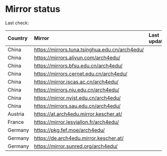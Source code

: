 <script src="./time.js"></script>
# Mirror status
Last check: <script type="text/javascript">localize(1719688487.3889194);</script>

|Country|Mirror|Last update|
|:------|:-----|:----------|
|China|https://mirrors.tuna.tsinghua.edu.cn/arch4edu/|<script type="text/javascript">localize(1719642856);</script>|
|China|https://mirrors.aliyun.com/arch4edu/|<script type="text/javascript">localize(1719642856);</script>|
|China|https://mirrors.bfsu.edu.cn/arch4edu/|<script type="text/javascript">localize(1719642856);</script>|
|China|https://mirrors.cernet.edu.cn/arch4edu/|<script type="text/javascript">localize(1719642856);</script>|
|China|https://mirror.iscas.ac.cn/arch4edu/|<script type="text/javascript">localize(1719642856);</script>|
|China|https://mirrors.nju.edu.cn/arch4edu/|<script type="text/javascript">localize(1719599727);</script>|
|China|https://mirror.nyist.edu.cn/arch4edu/|<script type="text/javascript">localize(1719642856);</script>|
|China|https://mirrors.sau.edu.cn/arch4edu/|<script type="text/javascript">localize(1719642856);</script>|
|Austria|https://at.arch4edu.mirror.kescher.at/|<script type="text/javascript">localize(1719642856);</script>|
|France|https://mirror.lesviallon.fr/arch4edu/|<script type="text/javascript">localize(1719642856);</script>|
|Germany|https://pkg.fef.moe/arch4edu/|<script type="text/javascript">localize(1719642856);</script>|
|Germany|https://de.arch4edu.mirror.kescher.at/|<script type="text/javascript">localize(1719642856);</script>|
|Germany|https://mirror.sunred.org/arch4edu/|<script type="text/javascript">localize(1719642856);</script>|

<script src="./tablefilter/tablefilter.js"></script>
<script src="./table.js"></script>
